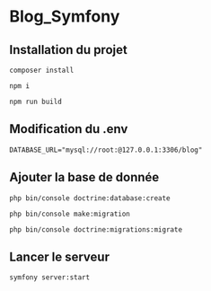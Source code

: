 # Blog_Symfony

## Installation du projet
```
composer install  
```

```
npm i  
```


```
npm run build
```

## Modification du .env
```
DATABASE_URL="mysql://root:@127.0.0.1:3306/blog"
```

## Ajouter la base de donnée
```
php bin/console doctrine:database:create
```


```
php bin/console make:migration
```


```
php bin/console doctrine:migrations:migrate
```

## Lancer le serveur
```
symfony server:start
```
